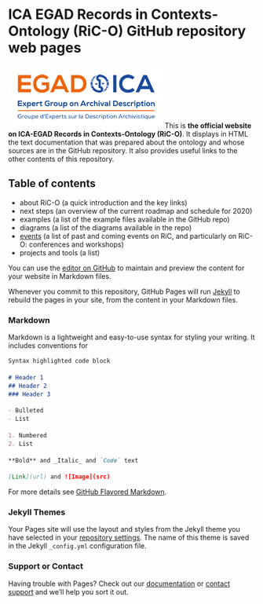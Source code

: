 # ICA EGAD Records in Contexts-Ontology (RiC-O) GitHub repository web pages

![ICA-EGAD logo](images/ICA_Logo_ExpertGroups_EGAD_small.png)
This is **the official website on ICA-EGAD Records in Contexts-Ontology (RiC-O)**. It displays in HTML the text documentation that was prepared about the ontology and whose sources are in the GitHub repository. It also provides useful links to the other contents of this repository.

## Table of contents
* about RiC-O (a quick introduction and the key links)
* next steps (an overview of the current roadmap and schedule for 2020)
* examples (a list of the example files available in the GitHub repo)
* diagrams (a list of the diagrams available in the repo)
* [events](events.html) (a list of past and coming events on RiC, and particularly on RiC-O: conferences and workshops)
* projects and tools (a list)


You can use the [editor on GitHub](https://github.com/florenceclavaud/testRepo/edit/master/README.md) to maintain and preview the content for your website in Markdown files.

Whenever you commit to this repository, GitHub Pages will run [Jekyll](https://jekyllrb.com/) to rebuild the pages in your site, from the content in your Markdown files.

### Markdown

Markdown is a lightweight and easy-to-use syntax for styling your writing. It includes conventions for

```markdown
Syntax highlighted code block

# Header 1
## Header 2
### Header 3

- Bulleted
- List

1. Numbered
2. List

**Bold** and _Italic_ and `Code` text

[Link](url) and ![Image](src)
```

For more details see [GitHub Flavored Markdown](https://guides.github.com/features/mastering-markdown/).

### Jekyll Themes

Your Pages site will use the layout and styles from the Jekyll theme you have selected in your [repository settings](https://github.com/florenceclavaud/testRepo/settings). The name of this theme is saved in the Jekyll `_config.yml` configuration file.

### Support or Contact

Having trouble with Pages? Check out our [documentation](https://help.github.com/categories/github-pages-basics/) or [contact support](https://github.com/contact) and we’ll help you sort it out.
